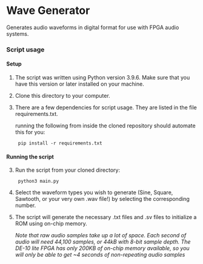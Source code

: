 # Wave Generator
Generates audio waveforms in digital format for use with FPGA audio systems.

### Script usage

#### Setup

1) The script was written using Python version 3.9.6. Make sure that you have this version or later installed on your machine.
2) Clone this directory to your computer.

3) There are a few dependencies for script usage. They are listed in the file requirements.txt.

    running the following from inside the cloned repository should automate this for you:

        pip install -r requirements.txt

  

#### Running the script

3) Run the script from your cloned directory:

        python3 main.py
    
4) Select the waveform types you wish to generate (Sine, Square, Sawtooth, or your very own .wav file!) by selecting the corresponding number.

5) The script will generate the necessary .txt files and .sv files to initialize a ROM using on-chip memory.

      *Note that raw audio samples take up a lot of space. Each second of audio will need 44,100 samples, or 44kB with 8-bit sample depth. The DE-10 lite FPGA has only 200KB of on-chip memory available, so you will only be able to get ~4 seconds of non-repeating audio samples*
